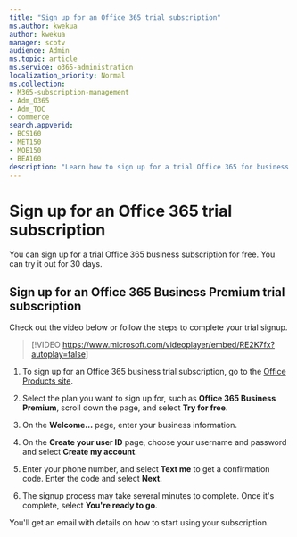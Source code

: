 ```yaml
---
title: "Sign up for an Office 365 trial subscription"
ms.author: kwekua
author: kwekua
manager: scotv
audience: Admin
ms.topic: article
ms.service: o365-administration
localization_priority: Normal
ms.collection: 
- M365-subscription-management
- Adm_O365
- Adm_TOC
- commerce
search.appverid:
- BCS160
- MET150
- MOE150
- BEA160
description: "Learn how to sign up for a trial Office 365 for business subscription."
---
```

# Sign up for an Office 365 trial subscription

You can sign up for a trial Office 365 business subscription for free. You can try it out for 30 days.

## Sign up for an Office 365 Business Premium trial subscription

Check out the video below or follow the steps to complete your trial signup.
  
> [!VIDEO https://www.microsoft.com/videoplayer/embed/RE2K7fx?autoplay=false]
  
1. To sign up for an Office 365 business trial subscription, go to the [Office Products site](https://www.aka.ms/office365signup). 
    
2. Select the plan you want to sign up for, such as **Office 365 Business Premium**, scroll down the page, and select **Try for free**.
    
3. On the **Welcome...** page, enter your business information.

4. On the **Create your user ID** page, choose your username and password and select **Create my account**.

5. Enter your phone number, and select **Text me** to get a confirmation code. Enter the code and select **Next**.

6. The signup process may take several minutes to complete. Once it's complete, select **You're ready to go**.

You'll get an email with details on how to start using your subscription.

